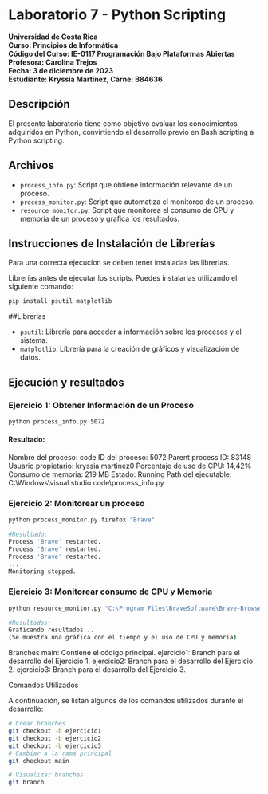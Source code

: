# Laboratorio 7 - Python Scripting

**Universidad de Costa Rica  
Curso: Principios de Informática  
Código del Curso: IE-0117 Programación Bajo Plataformas Abiertas  
Profesora: Carolina Trejos  
Fecha: 3 de diciembre de 2023  
Estudiante: Kryssia Martínez, Carne: B84636**

## Descripción

El presente laboratorio tiene como objetivo evaluar los conocimientos adquiridos en Python, convirtiendo el desarrollo previo en Bash scripting a Python scripting.

## Archivos

- `process_info.py`: Script que obtiene información relevante de un proceso.
- `process_monitor.py`: Script que automatiza el monitoreo de un proceso.
- `resource_monitor.py`: Script que monitorea el consumo de CPU y memoria de un proceso y grafica los resultados.

## Instrucciones de Instalación de Librerías
Para una correcta ejecucion se deben tener instaladas las librerias. 

Librerías antes de ejecutar los scripts. Puedes instalarlas utilizando el siguiente comando:

```bash
pip install psutil matplotlib
```

##Librerias
- `psutil`: Librería para acceder a información sobre los procesos y el sistema.
- `matplotlib`: Librería para la creación de gráficos y visualización de datos.

## Ejecución y resultados

### Ejercicio 1: Obtener Información de un Proceso

```bash
python process_info.py 5072
```

#### Resultado:
Nombre del proceso: code
ID del proceso: 5072
Parent process ID: 83148
Usuario propietario: kryssia martinez0
Porcentaje de uso de CPU: 14,42%
Consumo de memoria: 219 MB
Estado: Running
Path del ejecutable: C:\Windows\visual studio code\process_info.py

### Ejercicio 2: Monitorear un proceso

```bash
python process_monitor.py firefox "Brave"

#Resultado:
Process 'Brave' restarted.
Process 'Brave' restarted.
Process 'Brave' restarted.
...
Monitoring stopped.
```

### Ejercicio 3: Monitorear consumo de CPU y Memoria
```bash
python resource_monitor.py "C:\Program Files\BraveSoftware\Brave-Browser\Application\brave.exe"

#Resultados:
Graficando resultados...
(Se muestra una gráfica con el tiempo y el uso de CPU y memoria)
```
Branches
main: Contiene el código principal.
ejercicio1: Branch para el desarrollo del Ejercicio 1.
ejercicio2: Branch para el desarrollo del Ejercicio 2.
ejercicio3: Branch para el desarrollo del Ejercicio 3.

Comandos Utilizados

A continuación, se listan algunos de los comandos utilizados durante el desarrollo:

```bash
# Crear branches
git checkout -b ejercicio1
git checkout -b ejercicio2
git checkout -b ejercicio3
# Cambiar a la rama principal
git checkout main

# Visualizar branches
git branch
```

